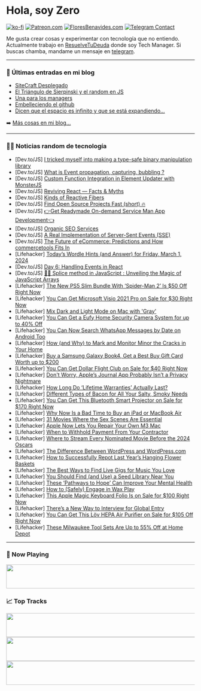 # Hola, soy Zero

[![ko-fi](https://ko-fi.com/img/githubbutton_sm.svg)](https://ko-fi.com/J3J4N0LUK)
[![Patreon.com](https://img.shields.io/endpoint.svg?url=https%3A%2F%2Fshieldsio-patreon.vercel.app%2Fapi%3Fusername%3Dzerodragon%26type%3Dpatrons&style=for-the-badge)](https://patreon.com/zerodragon)
[![FloresBenavides.com](https://img.shields.io/website?down_message=oops&label=MiBlog&style=for-the-badge&up_message=online&url=https%3A%2F%2Ffloresbenavides.com)](https://floresbenavides.com)
[![Telegram Contact](https://img.shields.io/badge/escr%C3%ADbeme-ZeroDragon-%2326A5E4?style=for-the-badge&logo=telegram)](https://t.me/zerodragon)

Me gusta crear cosas y experimentar con tecnología que no entiendo.
Actualmente trabajo en [ResuelveTuDeuda](http://github.com/resuelve) donde soy Tech Manager.
Si buscas chamba, mandame un mensaje en [telegram](https://t.me/zerodragon).

---

### 📕 Últimas entradas en mi blog
<!-- BLOG-POST-LIST:START -->
- [SiteCraft Desplegado](https://floresbenavides.com/sitecraft-desplegado/)
- [El Triángulo de Sierpinski y el random en JS](https://floresbenavides.com/el-triangulo-de-sierpinski-y-el-random-en-js/)
- [Una para los managers](https://floresbenavides.com/una-para-los-managers/)
- [Embelleciendo el github](https://floresbenavides.com/embelleciendo-el-github/)
- [Dicen que el espacio es infinito y que se está expandiendo…](https://floresbenavides.com/dicen-que-el-espacio-es-infinito-y-que-se-esta-expandiendo/)
<!-- BLOG-POST-LIST:END -->

➡️ [Más cosas en mi blog...](https://floresbenavides.com)

---

### 👨‍💻 Noticias random de tecnología
<!-- TECH-POSTS:START -->
- [Dev.to/JS] [I tricked myself into making a type-safe binary manipulation library](https://dev.to/iwoplaza/i-tricked-myself-into-making-a-type-safe-binary-manipulation-library-a2m)
- [Dev.to/JS] [What is Event propagation, capturing, bubbling ?](https://dev.to/himanshudevgupta/what-is-event-propagation-capturing-bubbling--86)
- [Dev.to/JS] [Custom Function Integration in Element Updater with MonsterJS](https://dev.to/schukai/custom-function-integration-in-element-updater-with-monsterjs-3blp)
- [Dev.to/JS] [Reviving React — Facts &amp; Myths](https://dev.to/saikiran76/reviving-react-facts-myths-14ig)
- [Dev.to/JS] [Kinds of Reactive Fibers](https://dev.to/ninjin/kinds-of-reactive-fibers-11mf)
- [Dev.to/JS] [Find Open Source Projects Fast &lpar;short&rpar; 🔥](https://dev.to/rudransh61/find-open-source-projects-fast-short-4nih)
- [Dev.to/JS] [👉Get Readymade On-demand Service Man App Development👈](https://dev.to/devoxtechmegha/get-readymade-on-demand-service-man-app-development-4o8g)
- [Dev.to/JS] [Organic SEO Services](https://dev.to/freelancersdev-usa/organic-seo-services-93b)
- [Dev.to/JS] [A Real Implementation of Server-Sent Events &lpar;SSE&rpar;](https://dev.to/raselmahmuddev/server-sent-events-sse-eka)
- [Dev.to/JS] [The Future of eCommerce: Predictions and How commercetools Fits In](https://dev.to/nitin-rachabathuni/the-future-of-ecommerce-predictions-and-how-commercetools-fits-in-37c9)
- [Lifehacker] [Today’s Wordle Hints &lpar;and Answer&rpar; for Friday, March 1, 2024](https://lifehacker.com/entertainment/wordle-hint-answer-today)
- [Dev.to/JS] [Day 6: Handling Events in React](https://dev.to/pdhavalm/day-6-handling-events-in-react-1j58)
- [Dev.to/JS] [👨‍💻 Splice method in JavaScript : Unveiling the Magic of JavaScript Arrays](https://dev.to/nameismani/unveiling-the-magic-of-javascript-arrays-a-deep-dive-into-the-splice-method-kfk)
- [Lifehacker] [The New PS5 Slim Bundle With ‘Spider-Man 2’ Is $50 Off Right Now](https://lifehacker.com/entertainment/ps5-slim-edition-with-spider-man-2-bundle-discount)
- [Lifehacker] [You Can Get Microsoft Visio 2021 Pro on Sale for $30 Right Now](https://lifehacker.com/tech/microsoft-visio-pro-sale)
- [Lifehacker] [Mix Dark and Light Mode on Mac with &#39;Gray&#39;](https://lifehacker.com/tech/gray-mix-dark-and-light-mode-on-mac)
- [Lifehacker] [You Can Get a Eufy Home Security Camera System for up to 40% Off](https://lifehacker.com/tech/eufy-home-security-camera-sale)
- [Lifehacker] [You Can Now Search WhatsApp Messages by Date on Android Too](https://lifehacker.com/tech/how-to-search-for-messages-by-date-on-whatsapp)
- [Lifehacker] [How &lpar;and Why&rpar; to Mark and Monitor Minor the Cracks in Your Home](https://lifehacker.com/home/mark-the-endpoints-of-minor-cracks-in-your-ceiling-or-wall)
- [Lifehacker] [Buy a Samsung Galaxy Book4, Get a Best Buy Gift Card Worth up to $200](https://lifehacker.com/tech/samsung-galaxy-book4-laptop-best-buy-promotion)
- [Lifehacker] [You Can Get Dollar Flight Club on Sale for $40 Right Now](https://lifehacker.com/dollar-flight-club-sale)
- [Lifehacker] [Don&#39;t Worry, Apple’s Journal App Probably Isn’t a Privacy Nightmare](https://lifehacker.com/tech/apples-journal-app-discoverable-by-others)
- [Lifehacker] [How Long Do ‘Lifetime Warranties’ Actually Last?](https://lifehacker.com/money/how-long-do-lifetime-warranties-actually-last)
- [Lifehacker] [Different Types of Bacon for All Your Salty, Smoky Needs](https://lifehacker.com/food-drink/all-the-different-types-of-bacon)
- [Lifehacker] [You Can Get This Bluetooth Smart Projector on Sale for $170 Right Now](https://lifehacker.com/tech/bluetooth-smart-projector-sale)
- [Lifehacker] [Why Now Is a Bad Time to Buy an iPad or MacBook Air](https://lifehacker.com/tech/dont-buy-an-ipad-or-macbook-air-now)
- [Lifehacker] [31 Movies Where the Sex Scenes Are Essential](https://lifehacker.com/entertainment/the-best-movies-where-the-sex-scenes-are-essential)
- [Lifehacker] [Apple Now Lets You Repair Your Own M3 Mac](https://lifehacker.com/tech/how-to-repair-m3-mac)
- [Lifehacker] [When to Withhold Payment From Your Contractor](https://lifehacker.com/money/when-to-withhold-contractor-payment)
- [Lifehacker] [Where to Stream Every Nominated Movie Before the 2024 Oscars](https://lifehacker.com/entertainment/where-to-stream-2024-oscar-nominees)
- [Lifehacker] [The Difference Between WordPress and WordPress.com](https://lifehacker.com/tech/the-difference-between-wordpress-and-wordpresscom)
- [Lifehacker] [How to Successfully Repot Last Year’s Hanging Flower Baskets](https://lifehacker.com/home/how-to-repot-old-hanging-flower-basket)
- [Lifehacker] [The Best Ways to Find Live Gigs for Music You Love](https://lifehacker.com/tech/the-best-ways-to-find-live-music-gigs)
- [Lifehacker] [You Should Find &lpar;and Use&rpar; a Seed Library Near You](https://lifehacker.com/home/how-to-find-and-use-a-seed-library)
- [Lifehacker] [These ‘Pathways to Hope’ Can Improve Your Mental Health](https://lifehacker.com/health/pathways-to-hope-to-create-turning-point-in-mental-health)
- [Lifehacker] [How to &lpar;Safely&rpar; Engage in Wax Play](https://lifehacker.com/relationships/how-to-do-wax-play-safely)
- [Lifehacker] [This Apple Magic Keyboard Folio Is on Sale for $100 Right Now](https://lifehacker.com/apple-magic-keyboard-folio-sale)
- [Lifehacker] [There’s a New Way to Interview for Global Entry](https://lifehacker.com/travel/global-entry-on-departure)
- [Lifehacker] [You Can Get This Löv HEPA Air Purifier on Sale for $105 Off Right Now](https://lifehacker.com/home/lov-hepa-air-purifier-sale)
- [Lifehacker] [These Milwaukee Tool Sets Are Up to 55% Off at Home Depot](https://lifehacker.com/home/these-milwaukee-tool-sets-are-up-to-55-off-right-now-at-home-depot)<!-- TECH-POSTS:END -->

---

### 🎵 Now Playing
<a href="https://spotify-now-playing-dun.vercel.app/now-playing?open"><img src="https://spotify-now-playing-dun.vercel.app/now-playing" width="540" height="64"></a>

### 📈 Top Tracks
<a href="https://spotify-now-playing-dun.vercel.app/top-tracks?i=1&open"><img src="https://spotify-now-playing-dun.vercel.app/top-tracks?i=1" width="540" height="64"></a>
<a href="https://spotify-now-playing-dun.vercel.app/top-tracks?i=2&open"><img src="https://spotify-now-playing-dun.vercel.app/top-tracks?i=2" width="540" height="64"></a>
<a href="https://spotify-now-playing-dun.vercel.app/top-tracks?i=3&open"><img src="https://spotify-now-playing-dun.vercel.app/top-tracks?i=3" width="540" height="64"></a>
